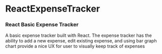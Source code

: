 # ReactExpenseTracker
<h3>React Basic Expense Tracker</h3>
<p>A basic expense tracker built with React. The expense tracker has the ability to add a new expense, edit existing expense, and using bar graph chart provide a nice UX for user to visually keep track of expenses</p>
